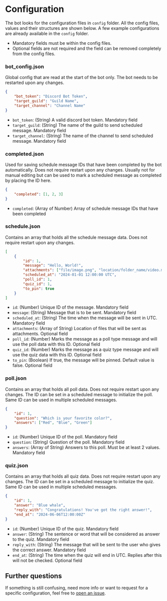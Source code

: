 # Configuration

The bot looks for the configuration files in `config` folder. All the config files, values and their structures are shown below. A few example configurations are already available in the `config` folder.

* Mandatory fields must be within the config files.
* Optional fields are not required and the field can be removed completely from the config files.

### bot_config.json

Global config that are read at the start of the bot only. The bot needs to be restarted upon any changes.

```json
{
    "bot_token": "Discord Bot Token",
    "target_guild": "Guild Name",
    "target_channel": "Channel Name"
}
```

* `bot_token`: (String) A valid discord bot token. Mandatory field
* `target_guild`: (String) The name of the guild to send scheduled message. Mandatory field
* `target_channel`: (String) The name of the channel to send scheduled message. Mandatory field

### completed.json

Used for saving schedule message IDs that have been completed by the bot automatically. Does not require restart upon any changes. Usually not for manual editing but can be used to mark a scheduled message as completed by placing the ID here.

```json
{
    "completed": [1, 2, 3]
}
```

* `completed`: (Array of Number) Array of schedule message IDs that have been completed

### schedule.json

Contains an array that holds all the schedule message data. Does not require restart upon any changes.

```json
[
    {
        "id": 1,
        "message": "Hello, World!",
        "attachments": ["file/image.png", "location/folder_name/video.mp4"],
        "scheduled_at": "2024-01-01 12:00:00 UTC",
        "poll_id": 1,
        "quiz_id": 1,
        "to_pin": true
    }
]
```

* `id`: (Number) Unique ID of the message. Mandatory field
* `message`: (String) Message that is to be sent. Mandatory field
* `scheduled_at`: (String) The time when the message will be sent in UTC. Mandatory field
* `attachments`: (Array of String) Location of files that will be sent as attachments. Optional field
* `poll_id`: (Number) Marks the message as a poll type message and will use the poll data with this ID. Optional field
* `quiz_id`: (Number) Marks the message as a quiz type message and will use the quiz data with this ID. Optional field
* `to_pin`: (Boolean) If true, the message will be pinned. Default value is false. Optional field

### poll.json

Contains an array that holds all poll data. Does not require restart upon any changes. The ID can be set in a scheduled message to initialize the poll. Same ID can be used in multiple scheduled messages.

```json
{
    "id": 1,
    "question": "Which is your favorite color?",
    "answers": ["Red", "Blue", "Green"]
}
```

* `id`: (Number) Unique ID of the poll. Mandatory field
* `question`: (String) Question of the poll. Mandatory field
* `answers`: (Array of String) Answers to this poll. Must be at least 2 values. Mandatory field

### quiz.json

Contains an array that holds all quiz data. Does not require restart upon any changes. The ID can be set in a scheduled message to initialize the quiz. Same ID can be used in multiple scheduled messages.

```json
{
    "id": 1,
    "answer": "Blue whale",
    "reply_with": "Congratulations! You've got the right answer!",
    "end_at": "2024-06-06T12:00:00Z"
}
```

* `id`: (Number) Unique ID of the quiz. Mandatory field
* `answer`: (String) The sentence or word that will be considered as answer to the quiz. Mandatory field
* `reply_with`: (String) The message that will be sent to the user who gives the correct answer. Mandatory field
* `end_at`: (String) The time when the quiz will end in UTC. Replies after this will not be checked. Optional field

## Further questions

If something is still confusing, need more info or want to request for a specific configuration, feel free to [open an issue](https://github.com/TheRustyPickle/Pulse/issues/new).
